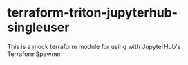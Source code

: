 # terraform-triton-jupyterhub-singleuser

This is a mock terraform module for using with JupyterHub's TerraformSpawner
